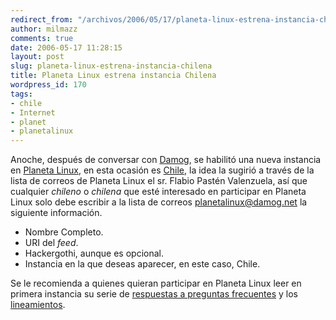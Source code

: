 ```yaml
---
redirect_from: "/archivos/2006/05/17/planeta-linux-estrena-instancia-chilena/"
author: milmazz
comments: true
date: 2006-05-17 11:28:15
layout: post
slug: planeta-linux-estrena-instancia-chilena
title: Planeta Linux estrena instancia Chilena
wordpress_id: 170
tags:
- chile
- Internet
- planet
- planetalinux
---
```


Anoche, después de conversar con [Damog](http://www.damog.net), se habilitó una nueva instancia en [Planeta Linux](http://planetalinux.org), en esta ocasión es [Chile](http://cl.planetalinux.org), la idea la sugirió a través de la lista de correos de Planeta Linux el sr. Flabio Pastén Valenzuela, así que cualquier _chileno_ o _chilena_ que esté interesado en participar en Planeta Linux solo debe escribir a la lista de correos [planetalinux@damog.net](mailto:planetalinux@damog.net) la siguiente información.

  * Nombre Completo.
  * URI del _feed_.
  * Hackergothi, aunque es opcional.
  * Instancia en la que deseas aparecer, en este caso, Chile.

Se le recomienda a quienes quieran participar en Planeta Linux leer en primera instancia su serie de [respuestas a preguntas frecuentes](http://planetalinux.org/faq.php) y los [lineamientos](http://planetalinux.org/lineamientos.php).
